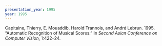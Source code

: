```yaml
---
presentation_year: 1995
year: 1995
---
```


Capitaine, Thierry, E. Mouaddib, Harold Trannois, and André Lebrun. 1995. “Automatic Recognition of Musical Scores.” In <i>Second Asian Conference on Computer Vision</i>, 1:422–24.